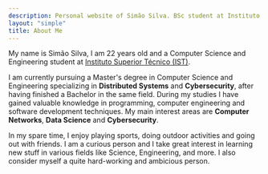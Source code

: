 ```yaml
---
description: Personal website of Simão Silva. BSc student at Instituto Superior Técnico
layout: "simple"
title: About Me
---
```


My name is Simão Silva, I am 22 years old and a Computer Science and Engineering student at [Instituto Superior Técnico (IST)](https://tecnico.ulisboa.pt/en/).
<pr>

I am currently pursuing a Master's degree in Computer Science and Engineering specializing in **Distributed Systems** and **Cybersecurity**, after having finished a Bachelor in the same field. During my studies I have gained valuable knowledge in programming, computer engineering and software development techniques. My main interest areas are **Computer Networks**, **Data Science** and **Cybersecurity**.

<pr>

In my spare time, I enjoy playing sports, doing outdoor activities and going out with friends. I am a curious person and I take great interest in learning new stuff in various fields like Science, Engineering, and more. I also consider myself a quite hard-working and ambicious person.
